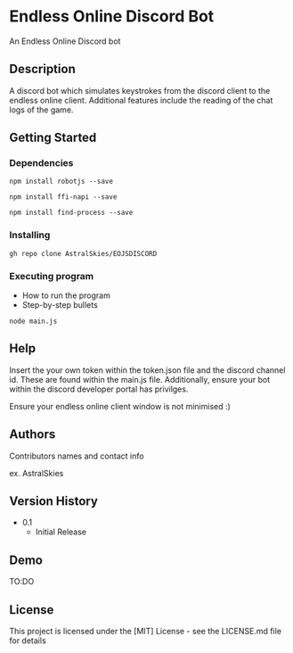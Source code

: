 # Endless Online Discord Bot

An Endless Online Discord bot

## Description

A discord bot which simulates keystrokes from the discord client to the endless online client. Additional features include the reading of the chat logs of the game.

## Getting Started

### Dependencies

```npm install robotjs --save```

```npm install ffi-napi --save```

```npm install find-process --save```

### Installing

```gh repo clone AstralSkies/EOJSDISCORD```

### Executing program

* How to run the program
* Step-by-step bullets
```
node main.js
```
## Help

Insert the your own token within the token.json file and the discord channel id. These are found within the main.js file. Additionally, ensure your bot within the discord developer portal has privilges.

Ensure your endless online client window is not minimised :)

## Authors

Contributors names and contact info

ex. AstralSkies


## Version History

* 0.1
    * Initial Release

## Demo

TO:DO

## License

This project is licensed under the [MIT] License - see the LICENSE.md file for details
